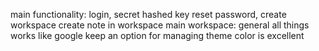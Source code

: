 main functionality: login, secret hashed key
reset password, create workspace
create note in workspace
main workspace: general 
all things works like google keep
an option for managing theme color is excellent
